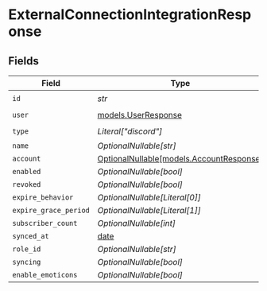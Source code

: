 # ExternalConnectionIntegrationResponse


## Fields

| Field                                                                    | Type                                                                     | Required                                                                 | Description                                                              |
| ------------------------------------------------------------------------ | ------------------------------------------------------------------------ | ------------------------------------------------------------------------ | ------------------------------------------------------------------------ |
| `id`                                                                     | *str*                                                                    | :heavy_check_mark:                                                       | N/A                                                                      |
| `user`                                                                   | [models.UserResponse](../models/userresponse.md)                         | :heavy_check_mark:                                                       | N/A                                                                      |
| `type`                                                                   | *Literal["discord"]*                                                     | :heavy_check_mark:                                                       | N/A                                                                      |
| `name`                                                                   | *OptionalNullable[str]*                                                  | :heavy_minus_sign:                                                       | N/A                                                                      |
| `account`                                                                | [OptionalNullable[models.AccountResponse]](../models/accountresponse.md) | :heavy_minus_sign:                                                       | N/A                                                                      |
| `enabled`                                                                | *OptionalNullable[bool]*                                                 | :heavy_minus_sign:                                                       | N/A                                                                      |
| `revoked`                                                                | *OptionalNullable[bool]*                                                 | :heavy_minus_sign:                                                       | N/A                                                                      |
| `expire_behavior`                                                        | *OptionalNullable[Literal[0]]*                                           | :heavy_minus_sign:                                                       | N/A                                                                      |
| `expire_grace_period`                                                    | *OptionalNullable[Literal[1]]*                                           | :heavy_minus_sign:                                                       | N/A                                                                      |
| `subscriber_count`                                                       | *OptionalNullable[int]*                                                  | :heavy_minus_sign:                                                       | N/A                                                                      |
| `synced_at`                                                              | [date](https://docs.python.org/3/library/datetime.html#date-objects)     | :heavy_minus_sign:                                                       | N/A                                                                      |
| `role_id`                                                                | *OptionalNullable[str]*                                                  | :heavy_minus_sign:                                                       | N/A                                                                      |
| `syncing`                                                                | *OptionalNullable[bool]*                                                 | :heavy_minus_sign:                                                       | N/A                                                                      |
| `enable_emoticons`                                                       | *OptionalNullable[bool]*                                                 | :heavy_minus_sign:                                                       | N/A                                                                      |